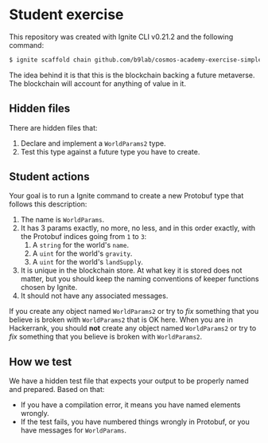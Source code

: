 # Student exercise

This repository was created with Ignite CLI v0.21.2 and the following command:

```sh
$ ignite scaffold chain github.com/b9lab/cosmos-academy-exercise-simple
```

The idea behind it is that this is the blockchain backing a future metaverse. The blockchain will account for anything of value in it.

## Hidden files

There are hidden files that:

1. Declare and implement a `WorldParams2` type.
2. Test this type against a future type you have to create.

## Student actions

Your goal is to run a Ignite command to create a new Protobuf type that follows this description:

1. The name is `WorldParams`.
2. It has 3 params exactly, no more, no less, and in this order exactly, with the Protobuf indices going from `1` to `3`:
   1. A `string` for the world's `name`.
   2. A `uint` for the world's `gravity`.
   3. A `uint` for the world's `landSupply`.
3. It is unique in the blockchain store. At what key it is stored does not matter, but you should keep the naming conventions of keeper functions chosen by Ignite.
4. It should not have any associated messages.

If you create any object named `WorldParams2` or try to _fix_ something that you believe is broken with `WorldParams2` that is OK here. When you are in Hackerrank, you should **not** create any object named `WorldParams2` or try to _fix_ something that you believe is broken with `WorldParams2`.

## How we test

We have a hidden test file that expects your output to be properly named and prepared. Based on that:

* If you have a compilation error, it means you have named elements wrongly.
* If the test fails, you have numbered things wrongly in Protobuf, or you have messages for `WorldParams`.
